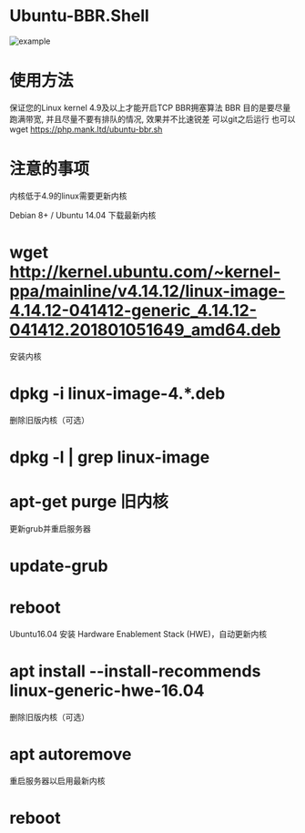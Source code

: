 # Ubuntu-BBR.Shell

![example](https://ccloud-1255777390.file.myqcloud.com/uploads/2022/01/21/TMS1UOts_kernel5_4.jpg)

使用方法
==== 
保证您的Linux kernel 4.9及以上才能开启TCP BBR拥塞算法
BBR 目的是要尽量跑满带宽, 并且尽量不要有排队的情况, 效果并不比速锐差
可以git之后运行 也可以wget https://php.mank.ltd/ubuntu-bbr.sh




注意的事项
==== 
内核低于4.9的linux需要更新内核

Debian 8+ / Ubuntu 14.04
下载最新内核
# wget http://kernel.ubuntu.com/~kernel-ppa/mainline/v4.14.12/linux-image-4.14.12-041412-generic_4.14.12-041412.201801051649_amd64.deb
安装内核
# dpkg -i linux-image-4.*.deb
删除旧版内核（可选）
# dpkg -l | grep linux-image 
# apt-get purge 旧内核
更新grub并重启服务器
# update-grub
# reboot
Ubuntu16.04
安装 Hardware Enablement Stack (HWE)，自动更新内核
# apt install --install-recommends linux-generic-hwe-16.04
删除旧版内核（可选）
# apt autoremove
重启服务器以启用最新内核
# reboot
